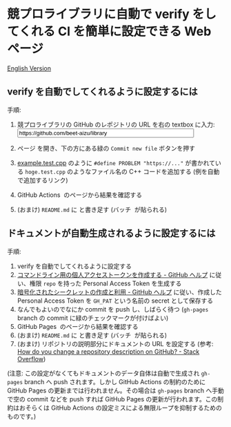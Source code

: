# 競プロライブラリに自動で verify をしてくれる CI を簡単に設定できる Web ページ

[English Version](installer.html)

## verify を自動でしてくれるように設定するには

手順:

1.  <form>
        <label>競プロライブラリの GitHub のレポジトリの URL を右の textbox に入力: </label>
        <input type="text" id="input" placeholder="https://github.com/beet-aizu/library" value="https://github.com/beet-aizu/library" size="48">
    </form>

1.  ページ <a id="output" target="_blank"></a> を開き、下の方にある緑の `Commit new file` ボタンを押す
1.  [example.test.cpp](https://github.com/online-judge-tools/verification-helper/blob/master/example.test.cpp) のように `#define PROBLEM "https://..."` が書かれている `hoge.test.cpp` のようなファイル名の C++ コードを追加する (<a id="output2" target="_blank">例を自動で追加するリンク</a>)
1.  <a id="output3" target="_blank">GitHub Actions <img id="output7"></a> のページから結果を確認する
1.  (おまけ) `README.md` に <code id="output4"></code> と書き足す (バッチ <a id="output5" target="_blank"><img id="output6"></a> が貼られる)

## ドキュメントが自動生成されるように設定するには

手順:

1.  verify を自動でしてくれるように設定する
1.  [コマンドライン用の個人アクセストークンを作成する - GitHub ヘルプ](https://help.github.com/ja/github/authenticating-to-github/creating-a-personal-access-token-for-the-command-line) に従い、権限 `repo` を持った Personal Access Token を生成する
1.  [暗号化されたシークレットの作成と利用 - GitHub ヘルプ](https://help.github.com/ja/actions/automating-your-workflow-with-github-actions/creating-and-using-encrypted-secrets#creating-encrypted-secrets) に従い、作成した Personal Access Token を `GH_PAT` という名前の secret として保存する
1.  なんでもよいのでなにか commit を push し、しばらく待つ (<a id="output13"><code>gh-pages</code> branch</a> の commit に緑のチェックマークが付けばよい)
1.  <a id="output8" target="_blank">GitHub Pages <img id="output9"></a> のページから結果を確認する
1.  (おまけ) `README.md` に <code id="output10"></code> と書き足す (バッチ <a id="output11" target="_blank"><img id="output12"></a> が貼られる)
1.  (おまけ) リポジトリの説明部分にドキュメントの URL を設定する (参考: [How do you change a repository description on GitHub? - Stack Overflow](https://stackoverflow.com/questions/7757751/how-do-you-change-a-repository-description-on-github))

(注意: この設定がなくてもドキュメントのデータ自体は自動で生成され `gh-pages` branch へ push されます。しかし GitHub Actions の制約のために GitHub Pages の更新までは行われません。その場合は `gh-pages` branch へ手動で空の commit などを push すれば GitHub Pages の更新が行われます。この制約はおそらくは GitHub Actions の設定ミスによる無限ループを抑制するためのものです。)


<script src="installer.js"></script>
